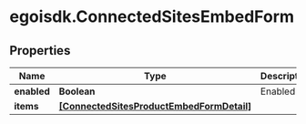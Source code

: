 # egoisdk.ConnectedSitesEmbedForm

## Properties

Name | Type | Description | Notes
------------ | ------------- | ------------- | -------------
**enabled** | **Boolean** | Enabled | [optional] 
**items** | [**[ConnectedSitesProductEmbedFormDetail]**](ConnectedSitesProductEmbedFormDetail.md) |  | [optional] 


